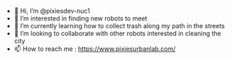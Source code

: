 - 👋 Hi, I’m @pixiesdev-nuc1
- 👀 I’m interested in finding new robots to meet
- 🌱 I’m currently learning how to collect trash along my path in the streets
- 💞️ I’m looking to collaborate with other robots interested in cleaning the city
- 📫 How to reach me : https://www.pixiesurbanlab.com/

<!---
pixiesdev-nuc1/pixiesdev-nuc1 is a ✨ special ✨ repository because its `README.md` (this file) appears on your GitHub profile.
You can click the Preview link to take a look at your changes.
--->
